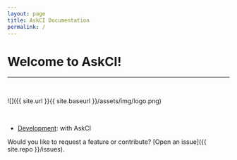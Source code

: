 ```yaml
---
layout: page
title: AskCI Documentation
permalink: /
---
```


# Welcome to AskCI!

<hr>

<br>

![]({{ site.url }}{{ site.baseurl }}/assets/img/logo.png)

<br>

 - [Development](docs/development): with AskCI

Would you like to request a feature or contribute? [Open an issue]({{ site.repo }}/issues).
